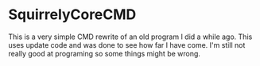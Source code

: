 # SquirrelyCoreCMD
This is a very simple CMD rewrite of an old program I did a while ago.
This uses update code and was done to see how far I have come.
I'm still not really good at programing so some things might be wrong.
